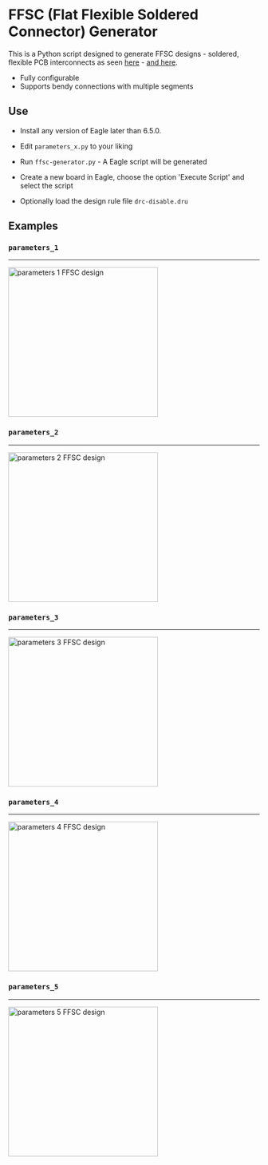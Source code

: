 # FFSC (Flat Flexible Soldered Connector) Generator

This is a Python script designed to generate FFSC designs - soldered, flexible PCB interconnects as seen [here] - [and here].

* Fully configurable
* Supports bendy connections with multiple segments

## Use

* Install any version of Eagle later than 6.5.0.
* Edit `parameters_x.py` to your liking
* Run `ffsc-generator.py` - A Eagle script will be generated
* Create a new board in Eagle, choose the option 'Execute Script' and select the script
* Optionally load the design rule file `drc-disable.dru`

   [here]: <https://oliver.st/blog/flexible-pcb-connections/>
   [and here]: <https://oliver.st/blog/generating-ffsc-designs/>

## Examples

### `parameters_1`
---
<img src="examples/outputs/parameters_1.png" alt="parameters 1 FFSC design" width="300" />

### `parameters_2`
---

<img src="examples/outputs/parameters_2.png" alt="parameters 2 FFSC design" width="300"/>

### `parameters_3`
---

<img src="examples/outputs/parameters_3.png" alt="parameters 3 FFSC design" width="300"/>

### `parameters_4`
---

<img src="examples/outputs/parameters_4.png" alt="parameters 4 FFSC design" width="300"/>

### `parameters_5`
---

<img src="examples/outputs/parameters_5.png" alt="parameters 5 FFSC design" width="300"/>
